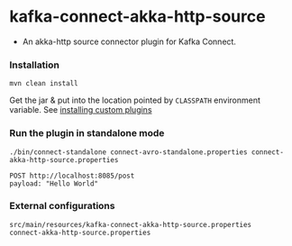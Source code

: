 kafka-connect-akka-http-source
==============================

- An akka-http source connector plugin for Kafka Connect.

### Installation

```
mvn clean install
```
Get the jar & put into the location pointed by `CLASSPATH` environment variable.
See [installing custom plugins](http://docs.confluent.io/3.0.0/connect/userguide.html#installing-connector-plugins)

### Run the plugin in standalone mode
 
```
./bin/connect-standalone connect-avro-standalone.properties connect-akka-http-source.properties 
```

```
POST http://localhost:8085/post
payload: "Hello World"
```

### External configurations

```
src/main/resources/kafka-connect-akka-http-source.properties
connect-akka-http-source.properties
```
